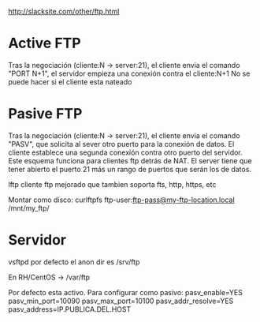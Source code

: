 http://slacksite.com/other/ftp.html

# Active FTP
Tras la negociación (cliente:N -> server:21), el cliente envia el comando "PORT N+1", el servidor empieza una conexión contra el cliente:N+1
No se puede hacer si el cliente esta nateado

# Pasive FTP
Tras la negociación (cliente:N -> server:21), el cliente envia el comando "PASV", que solicita al sever otro puerto para la conexión de datos.
El cliente establece una segunda conexión contra otro puerto del servidor.
Este esquema funciona para clientes ftp detrás de NAT.
El server tiene que tener abierto el puerto 21 más un rango de puertos que serán los de datos.



lftp cliente ftp mejorado que tambien soporta fts, http, https, etc


Montar como disco:
curlftpfs ftp-user:ftp-pass@my-ftp-location.local /mnt/my_ftp/



# Servidor
vsftpd
por defecto el anon dir es /srv/ftp

En RH/CentOS -> /var/ftp

Por defecto esta activo. Para configurar como pasivo:
pasv_enable=YES
pasv_min_port=10090
pasv_max_port=10100
pasv_addr_resolve=YES
pasv_address=IP.PUBLICA.DEL.HOST
